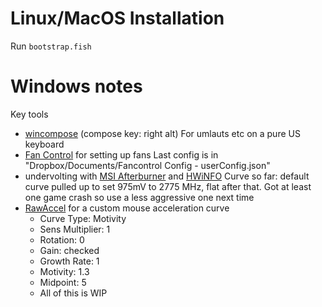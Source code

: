 # Linux/MacOS Installation

Run `bootstrap.fish`

# Windows notes

Key tools

- [wincompose](https://github.com/samhocevar/wincompose) (compose key: right alt)
  For umlauts etc on a pure US keyboard
- [Fan Control](https://getfancontrol.com/) for setting up fans
  Last config is in "Dropbox/Documents/Fancontrol Config - userConfig.json"
- undervolting with [MSI Afterburner](https://www.msi.com/Landing/afterburner/graphics-cards) and [HWiNFO](https://www.hwinfo.com/)
  Curve so far: default curve pulled up to set 975mV to 2775 MHz, flat after that. Got at least one game crash so use a less aggressive one next time
- [RawAccel](https://github.com/a1xd/rawaccel/tree/master) for a custom mouse acceleration curve
  - Curve Type: Motivity
  - Sens Multiplier: 1
  - Rotation: 0
  - Gain: checked
  - Growth Rate: 1
  - Motivity: 1.3
  - Midpoint: 5
  - All of this is WIP
